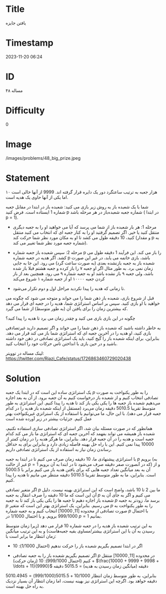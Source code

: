 # Title
یافتن جایزه
# Timestamp
2023-11-20 06:24
# ID
مساله ۴۸
# Difficulty
0
# Image
/images/problems/48_big_prize.jpeg
# Statement
۱۰ هزار جعبه به ترتیب ساعتگرد دور یک دایره قرار گرفته اند. 9999 از آنها خالی است اما یکی از آنها حاوی یک هدیه است.

شما با یک شعبده باز به روش زیر بازی می کنید:
شعبده باز در ابتدا در مقابل جعبه شماره 1 ایستاده است. فرض کنید p شماره جعبه شعبده‌باز در هر مرحله باشد ( در ابتدا p = 1).

* مرحله 1: هر بار شعبده باز از شما می پرسد که آیا می خواهید او را به جعبه دیگری منتقل کنید یا خیر. اگر تصمیم گرفتید او را به کنار جعبه ای که انتخاب می کنید منتقل کنید، 10 دقیقه طول می کشد تا او به مکان مورد نظر شما حرکت کند (و مقدار p به شماره جعبه مورد نظر شما تغییر می کند).

* مرحله 2: سپس  شعبده باز جعبه شماره p را باز می کند. این فرآیند 1 دقیقه طول می کشد. اگر هدیه در جعبه شماره p باشد، بازی خاتمه می یابد، در غیر این صورت شعبده باز به  جعبه بازنشده بعدی (به صورت ساعت گرد) می رود. این جا به جایی زمان نمی برد. به طور مثال اگر او  جعبه ۷ را باز کرده و جعبه هشتم قبلا باز شده باشد، ولی جعبه ۹ باز نشده باشد او به جعبه شماره ۹ می رود. همچنین بعد از باز کردن جعبه ۱۰۰۰۰ او از جعبه شماره ۱ شروع می‌کند

* تا زمانی که هدیه را پیدا نکردید مراحل اول و دوم تکرار می‌شود.

قبل از شروع بازی، شعبده باز ذهن شما را می خواند و متوجه می شود که چگونه می خواهید با او بازی کنید. سپس بر اساس استراتژی شما، هدیه را در جعبه ای قرار می دهد که بیشترین زمان را برای یافتن آن (به طور متوسط) از شما می گیرد.

چگونه در این بازی بازی می کنید و چقدر زمان می برد تا هدیه را پیدا کنید؟

به خاطر داشته باشید که شعبده باز ذهن شما را می خواند و اگر تصمیم دارید غیرتصادفی بازی کنید، او هدیه را در آخرین جعبه ای که استراتژی شما باز می کند قرار می دهد. بنابراین، برای اینکه شعبده باز را گیج کنید، باید یک استراتژی تصادفی در ذهن خود داشته باشید و در حین بازی با انداختن تاس حرکات خود را انتخاب کنید.

لینک مساله در توویتر: https://twitter.com/Riazi_Cafe/status/1726863460729020438

# Solution
یک استراتژی ساده این است که در ابتدا یک جعبه $p$ را به طور یکنواخت به صورت تصادفی انتخاب کنیم و از شعبده‌ باز درخواست کنیم به آن جعبه برود. از آن به بعد اجازه می‌دهیم شعبده باز جعبه ها را یکی یکی باز کند تا هدیه را پیدا کنیم. این استراتژی به طور متوسط تقریبا 5010.5 دقیقه زمان  می‌برد (مستقل از اینکه شعبده باز هدیه را در کدام جعبه قرار می دهد). با این حال، ما می‌توانیم با استفاده از یک استراتزي غیریکنواخت  بهتر عمل کنیم. جزئیات بیشتر در زیر آورده شده است

همانطور که در صورت مسئله بیان شد، اگر استراتژی تصادفی سازی استفاده نکنیم، شعبده باز همیشه می تواند بفهمد که آخرین جعبه ای که استراتژی ما باز می کند کدام جعبه است و هدیه را در آن جعبه قرار دهد. بنابراین، ما هرگز هدیه را در زمان کمتر از 10000 پیدا نمی کنیم. این با راه حل بهینه فاصله زیادی دارد و بنابراین برای به حداقل رساندن زمان نیاز به استفاده از یک استراتژی تصادفی داریم.

با استراتژی پیشنهادی ما، 10 دقیقه زمان صرف می کنیم تا در ابتدا به جعبه $p$ برویم 
(به غیر از حالت $p=1$ که در آنصورت صفر دقیقه صرف می‌شود تا در ابتدا به آن برویم)
 و از آن به بعد میانگین تعداد جعبه هایی که برای یافتن هدیه باز می کنیم برابر با 5000.5 است. بنابراین، ما به طور متوسط تقریبا 5010.5 دقیقه منتظر می مانیم تا هدیه را پیدا کنیم.

اگر متغیر تصادفی $p$ ما بین 2 تا 10 باشد، واضح است که این استراتژی بهینه نیست. دلیل آن این است که ما 10 دقیقه را صرف انتقال به جعبه $p$ می کنیم و اگر به جای آن به شعبده باز اجازه دهیم تا جعبه ها را یکی یکی باز کند تا به جعبه $p$ برسد ما، زودتر به جعبه $p$  می رسیم. بنابراین، یک استراتژی بهتر این است که متغیر $p$ را به طور یکنواخت به صورت تصادفی از محدوده $[11,10000]$ انتخاب کنیم و به جعبه شماره $p$ با احتمال $999/1000$ برویم. و با احتمال $1/1000$ در $p=1$ بمانیم.

 به این ترتیب شعبده باز هدیه را در جعبه شماره 10 قرار می دهد 
 (زیرا زمان متوسط رسیدن به آن با این استراتژی بیشتر/مساوی بقیه جعبه‌هاست)
 و به این ترتیب میانگین زمان انتظار ما برابر است با:
 
 * اگر در ابتدا تصمیم بگیریم شعبده باز را حرکت ندهیم (احتمال $1/1000$): 10
 
 * اگر تصمیم بگیریم شعبده باز را به جعبه تصادفی $p$ در محدوده $[11, 10000]$ منتقل کنیم (احتمال $999/1000$): 10 (زمان حرکت) + 
 $\frac{10000 + 9999 + 9998 + \ldots + 11}{9990}$
  دقیقه (میانگین زمان رسیدن به هدیه) = 5015.5 دقیقه
 
 بنابراین، به طور متوسط زمان انتظار $10/1000 + 5015.5 (999/1000) = 5010.4945$ دقیقه خواهد بود. اگرچه این استراتژی نیز بهینه نیست، اما زمان انتظار آن بسیار نزدیک به راه حل بهینه است.
